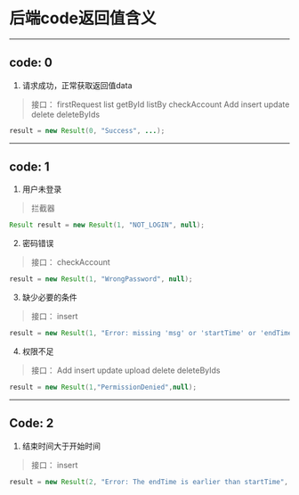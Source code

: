 # 后端code返回值含义

***

## code: 0

1. 请求成功，正常获取返回值data
> 接口：
> firstRequest
> list
> getById
> listBy
> checkAccount
> Add
> insert
> update
> delete
> deleteByIds

``` Java
result = new Result(0, "Success", ...);
```

***

## code: 1

1. 用户未登录
> 拦截器

``` Java
Result result = new Result(1, "NOT_LOGIN", null);
```

2. 密码错误
> 接口：
> checkAccount

``` Java
result = new Result(1, "WrongPassword", null);
```

3. 缺少必要的条件
> 接口：
> insert

``` Java
result = new Result(1, "Error: missing 'msg' or 'startTime' or 'endTime'", null);
```

4. 权限不足
> 接口：
> Add
> insert
> update
> upload
> delete
> deleteByIds

``` Java
result = new Result(1,"PermissionDenied",null);
```

***

## Code: 2

1. 结束时间大于开始时间
> 接口：
> insert

``` Java
result = new Result(2, "Error: The endTime is earlier than startTime", null);
```
